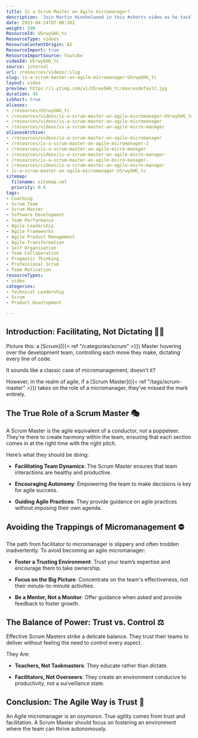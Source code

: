 ```yaml
---
title: Is a Scrum Master an Agile micromanager?
description: 'Join Martin Hinshelwood in this #shorts video as he tackles the question: Is a Scrum Master an Agile micromanager? Discover insights in just 60 seconds!'
date: 2023-04-24T07:00:18Z
weight: 590
ResourceId: USrwyGHG_tc
ResourceType: videos
ResourceContentOrigin: AI
ResourceImport: true
ResourceImportSource: Youtube
videoId: USrwyGHG_tc
source: internal
url: /resources/videos/:slug
slug: is-a-scrum-master-an-agile-micromanager-USrwyGHG_tc
layout: video
preview: https://i.ytimg.com/vi/USrwyGHG_tc/maxresdefault.jpg
duration: 45
isShort: true
aliases:
- /resources/USrwyGHG_tc
- /resources/videos/is-a-scrum-master-an-agile-micromanager-USrwyGHG_tc
- /resources/videos/is-a-scrum-master-an-agile-micromanager
- /resources/videos/is-a-scrum-master-an-agile-micro-manager
aliasesArchive:
- /resources/videos/is-a-scrum-master-an-agile-micromanager
- /resources/is-a-scrum-master-an-agile-micromanager-2
- /resources/is-a-scrum-master-an-agile-micro-manager
- /resources/videos/is-a-scrum-master-an-agile-micro-manager-
- /resources/is-a-scrum-master-an-agile-micro-manager-
- /resources/videos/is-a-scrum-master-an-agile-micro-manager
- is-a-scrum-master-an-agile-micromanager-USrwyGHG_tc
sitemap:
  filename: sitemap.xml
  priority: 0.6
tags:
- Coaching
- Scrum Team
- Scrum Master
- Software Development
- Team Performance
- Agile Leadership
- Agile Frameworks
- Agile Product Management
- Agile Transformation
- Self Organisation
- Team Collaboration
- Pragmatic Thinking
- Professional Scrum
- Team Motivation
resourceTypes:
- video
categories:
- Technical Leadership
- Scrum
- Product Development

---
```

## Introduction: Facilitating, Not Dictating 🕵️‍♂️ 

Picture this: a [Scrum]({{< ref "/categories/scrum" >}}) Master hovering over the development team, controlling each move they make, dictating every line of code.

It sounds like a classic case of micromanagement, doesn't it? 

However, in the realm of agile, if a [Scrum Master]({{< ref "/tags/scrum-master" >}}) takes on the role of a micromanager, they’ve missed the mark entirely. 

## The True Role of a Scrum Master **🎭**  

A Scrum Master is the agile equivalent of a conductor, not a puppeteer. They're there to create harmony within the team, ensuring that each section comes in at the right time with the right pitch.  

Here’s what they should be doing: 

- **Facilitating Team Dynamics**: The Scrum Master ensures that team interactions are healthy and productive. 

- **Encouraging Autonomy**: Empowering the team to make decisions is key for agile success. 

- **Guiding Agile Practices**: They provide guidance on agile practices without imposing their own agenda. 

## **Avoiding the Trappings of Micromanagement** **⛔**  

The path from facilitator to micromanager is slippery and often trodden inadvertently. To avoid becoming an agile micromanager: 

- **Foster a Trusting Environment**: Trust your team’s expertise and encourage them to take ownership. 

- **Focus on the Big Picture**: Concentrate on the team's effectiveness, not their minute-to-minute activities. 

- **Be a Mentor, Not a Monitor**: Offer guidance when asked and provide feedback to foster growth. 

## The Balance of Power: Trust vs. Control **⚖️**  

Effective Scrum Masters strike a delicate balance. They trust their teams to deliver without feeling the need to control every aspect.  

They Are: 

- **Teachers, Not Taskmasters**: They educate rather than dictate. 

- **Facilitators, Not Overseers**: They create an environment conducive to productivity, not a surveillance state. 

## Conclusion: The Agile Way is Trust **🤝**  

An Agile micromanager is an oxymoron. True agility comes from trust and facilitation. A Scrum Master should focus on fostering an environment where the team can thrive autonomously.
